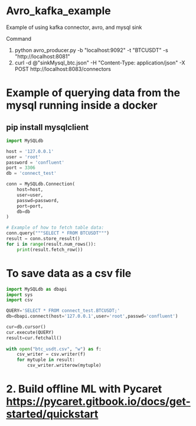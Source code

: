 # Avro_kafka_example
Example of using kafka connector, avro, and mysql sink

Command
1. python avro_producer.py -b "localhost:9092" -t "BTCUSDT" -s "http://localhost:8081"
2. curl -d @"sinkMysql_btc.json" -H "Content-Type: application/json" -X POST http://localhost:8083/connectors

# Example of querying data from the mysql running inside a docker

## pip install mysqlclient

```python
import MySQLdb

host = '127.0.0.1'
user = 'root'
password = 'confluent'
port = 3306
db = 'connect_test'

conn = MySQLdb.Connection(
    host=host,
    user=user,
    passwd=password,
    port=port,
    db=db
)

# Example of how to fetch table data:
conn.query("""SELECT * FROM BTCUSDT""")
result = conn.store_result()
for i in range(result.num_rows()):
    print(result.fetch_row())
```
# To save data as a csv file
```python
import MySQLdb as dbapi
import sys
import csv

QUERY='SELECT * FROM connect_test.BTCUSDT;'
db=dbapi.connect(host='127.0.0.1',user='root',passwd='confluent')

cur=db.cursor()
cur.execute(QUERY)
result=cur.fetchall()
	
with open("btc_usdt.csv", "w") as f:
    csv_writer = csv.writer(f)
    for mytuple in result:
        csv_writer.writerow(mytuple)
```

# 2. Build offline ML with Pycaret https://pycaret.gitbook.io/docs/get-started/quickstart
